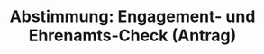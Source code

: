 ---
abstimmung:
  abstimmung: 2
  bundestagssitzung: 143
  datum: 30. Januar 2020
  legislaturperiode: 19
categories:
- Todo
data:
- title: Abstimmungsergebnis 20200130_2-data.pdf
  url: /res/2021-btw/abstimmungsergebnisse/20200130_2-data.pdf
- title: Abstimmungsergebnis 20200130_2_xls-data.xlsx
  url: /res/2021-btw/abstimmungsergebnisse/20200130_2_xls-data.xlsx
- title: Abstimmungsergebnis 20200130_2_xls-data.csv
  url: /res/2021-btw/abstimmungsergebnisse/csv/20200130_2_xls-data.csv
documents:
- local: /res/2021-btw/drucksachen/16654.pdf
  title: Drucksache 19/16654
  url: https://dip21.bundestag.de/dip21/btd/19/166/1916654.pdf
ergebnis:
  AfD:
    enthaltung: 3
    gesamt: 89
    ja: 0
    nein: 73
    nichtabgegeben: 13
    ungueltig: 0
  Bündnis 90/Die Grünen:
    enthaltung: 60
    gesamt: 67
    ja: 0
    nein: 0
    nichtabgegeben: 7
    ungueltig: 0
  Die Linke:
    enthaltung: 57
    gesamt: 69
    ja: 0
    nein: 0
    nichtabgegeben: 12
    ungueltig: 0
  FDP:
    enthaltung: 0
    gesamt: 80
    ja: 78
    nein: 0
    nichtabgegeben: 2
    ungueltig: 0
  cdu/csu:
    enthaltung: 1
    gesamt: 246
    ja: 0
    nein: 220
    nichtabgegeben: 25
    ungueltig: 0
  file: 20200130_2_xls-data.xlsx
  fraktionslos:
    enthaltung: 4
    gesamt: 6
    ja: 0
    nein: 1
    nichtabgegeben: 1
    ungueltig: 0
  spd:
    enthaltung: 0
    gesamt: 152
    ja: 0
    nein: 137
    nichtabgegeben: 15
    ungueltig: 0
layout: abstimmung
links:
- title: Link zu bundestag.de
  url: https://www.bundestag.de/parlament/plenum/abstimmung/abstimmung?id=661
preview: 'Deutscher Bundestag


  143. Sitzung des Deutschen Bundestages

  am Donnerstag, 30. Januar 2020


  Endgültiges Ergebnis der Namentlichen Abstimmung Nr. 2


  Antrag der Abgeordneten Grigorios Aggelidis, Katja Suding, Nicole Bauer, Renata
  Alt,

  Christine Aschenberg-Dugnus, Jens Beeck, weiterer Abgeordneter und der Fraktion
  der FDP

  Engagement- und Ehrenamts-Check

  Drs. 19/16654'
tags:
- Todo
title: 'Abstimmung: Engagement- und Ehrenamts-Check (Antrag)'
---